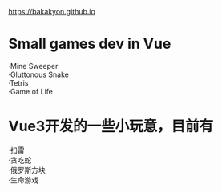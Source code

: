 https://bakakyon.github.io  
# Small games dev in Vue
·Mine Sweeper  
·Gluttonous Snake  
·Tetris  
·Game of Life  

# Vue3开发的一些小玩意，目前有  
·扫雷  
·贪吃蛇  
·俄罗斯方块  
·生命游戏
